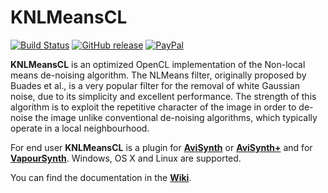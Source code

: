 # KNLMeansCL #
 [![Build Status](https://travis-ci.org/Khanattila/KNLMeansCL.svg?branch=master)](https://travis-ci.org/Khanattila/KNLMeansCL) [![GitHub release](https://img.shields.io/github/release/Khanattila/KNLMeansCL.svg)](https://github.com/Khanattila/KNLMeansCL/releases) [![PayPal](https://img.shields.io/badge/donate-beer-orange.svg)](https://www.paypal.com/cgi-bin/webscr?cmd=_donations&business=52QYMVWFRCQQY&lc=GB&item_name=KNLMeansCL&currency_code=EUR&bn=PP%2dDonationsBF%3abtn_donate_74x21%2epng%3aNonHosted)

**KNLMeansCL** is an optimized OpenCL implementation of the Non-local means de-noising algorithm. The NLMeans filter, originally proposed by Buades et al., is a very popular filter for the removal of white Gaussian noise, due to its simplicity and excellent performance. The strength of this algorithm is to exploit the repetitive character of the image in order to de-noise the image unlike conventional de-noising algorithms, which typically operate in a local neighbourhood.

For end user **KNLMeansCL** is a plugin for **[AviSynth](http://avisynth.nl)** or **[AviSynth+](http://avs-plus.net/)** and for **[VapourSynth](http://www.vapoursynth.com)**. Windows, OS X and Linux are supported.

You can find the documentation in the **[Wiki](https://github.com/Khanattila/KNLMeansCL/wiki)**.
